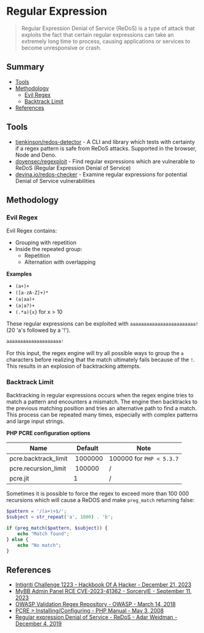 # Regular Expression

> Regular Expression Denial of Service (ReDoS) is a type of attack that exploits the fact that certain regular expressions can take an extremely long time to process, causing applications or services to become unresponsive or crash. 


## Summary

* [Tools](#tools)
* [Methodology](#methodology)
    * [Evil Regex](#evil-regex)
    * [Backtrack Limit](#backtrack-limit)
* [References](#references)


## Tools

* [tjenkinson/redos-detector](https://github.com/tjenkinson/redos-detector) - A CLI and library which tests with certainty if a regex pattern is safe from ReDoS attacks. Supported in the browser, Node and Deno.
* [doyensec/regexploit](https://github.com/doyensec/regexploit) - Find regular expressions which are vulnerable to ReDoS (Regular Expression Denial of Service)
* [devina.io/redos-checker](https://devina.io/redos-checker) - Examine regular expressions for potential Denial of Service vulnerabilities


## Methodology

### Evil Regex

Evil Regex contains:

* Grouping with repetition
* Inside the repeated group:
    * Repetition
    * Alternation with overlapping

**Examples**

* `(a+)+`
* `([a-zA-Z]+)*`
* `(a|aa)+`
* `(a|a?)+`
* `(.*a){x}` for x \> 10

These regular expressions can be exploited with `aaaaaaaaaaaaaaaaaaaaaaaa!` (20 'a's followed by a '!').

```ps1
aaaaaaaaaaaaaaaaaaaa! 
```

For this input, the regex engine will try all possible ways to group the `a` characters before realizing that the match ultimately fails because of the `!`. This results in an explosion of backtracking attempts.


### Backtrack Limit

Backtracking in regular expressions occurs when the regex engine tries to match a pattern and encounters a mismatch. The engine then backtracks to the previous matching position and tries an alternative path to find a match. This process can be repeated many times, especially with complex patterns and large input strings.  

**PHP PCRE configuration options**

| Name                 | Default | Note |
|----------------------|---------|---------|
| pcre.backtrack_limit | 1000000 | 100000 for `PHP < 5.3.7`|
| pcre.recursion_limit | 100000  | / |
| pcre.jit             | 1       | / |


Sometimes it is possible to force the regex to exceed more than 100 000 recursions which will cause a ReDOS and make `preg_match` returning false:

```php
$pattern = '/(a+)+$/';
$subject = str_repeat('a', 1000) . 'b';

if (preg_match($pattern, $subject)) {
    echo "Match found";
} else {
    echo "No match";
}
```


## References

- [Intigriti Challenge 1223 - Hackbook Of A Hacker - December 21, 2023](https://simones-organization-4.gitbook.io/hackbook-of-a-hacker/ctf-writeups/intigriti-challenges/1223)
- [MyBB Admin Panel RCE CVE-2023-41362 - SorceryIE - September 11, 2023](https://blog.sorcery.ie/posts/mybb_acp_rce/)
- [OWASP Validation Regex Repository - OWASP - March 14, 2018](https://wiki.owasp.org/index.php/OWASP_Validation_Regex_Repository)
- [PCRE > Installing/Configuring - PHP Manual - May 3, 2008](https://www.php.net/manual/en/pcre.configuration.php#ini.pcre.recursion-limit)
- [Regular expression Denial of Service - ReDoS - Adar Weidman - December 4, 2019](https://owasp.org/www-community/attacks/Regular_expression_Denial_of_Service_-_ReDoS)